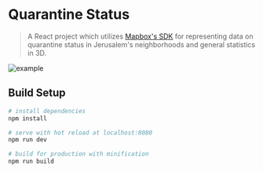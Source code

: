 # Quarantine Status

> A React project which utilizes [Mapbox's SDK](https://docs.mapbox.com/mapbox-gl-js/overview/) for representing data on quarantine status in Jerusalem's neighborhoods and general statistics in 3D.
 
![example](images/example.gif)


## Build Setup

``` bash
# install dependencies
npm install

# serve with hot reload at localhost:8080
npm run dev

# build for production with minification
npm run build
```



